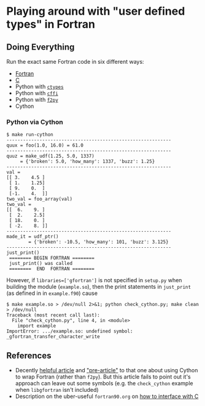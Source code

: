 # Playing around with "user defined types" in Fortran

## Doing Everything

Run the exact same Fortran code in six different ways:

- [Fortran][8]
- [C][9]
- Python with [`ctypes`][10]
- Python with [`cffi`][11]
- Python with [`f2py`][12]
- Cython

### Python via Cython

```
$ make run-cython
------------------------------------------------------------
quux = foo(1.0, 16.0) = 61.0
------------------------------------------------------------
quuz = make_udf(1.25, 5.0, 1337)
     = {'broken': 5.0, 'how_many': 1337, 'buzz': 1.25}
------------------------------------------------------------
val =
[[ 3.    4.5 ]
 [ 1.    1.25]
 [ 9.    0.  ]
 [-1.    4.  ]]
two_val = foo_array(val)
two_val =
[[  6.    9. ]
 [  2.    2.5]
 [ 18.    0. ]
 [ -2.    8. ]]
------------------------------------------------------------
made_it = udf_ptr()
        = {'broken': -10.5, 'how_many': 101, 'buzz': 3.125}
------------------------------------------------------------
just_print()
 ======== BEGIN FORTRAN ========
 just_print() was called
 ========  END  FORTRAN ========
```

However, if `libraries=['gfortran']` is not specified in `setup.py` when
building the module (`example.so`), then the print statements in
`just_print` (as defined in in `example.f90`) cause

```
$ make example.so > /dev/null 2>&1; python check_cython.py; make clean > /dev/null
Traceback (most recent call last):
  File "check_cython.py", line 4, in <module>
    import example
ImportError: .../example.so: undefined symbol: _gfortran_transfer_character_write
```

## References

- Decently [helpful article][5] and ["pre-article"][6] to that one about
  using Cython to wrap Fortran (rather than `f2py`). But this article fails
  to point out it's approach can leave out some symbols (e.g. the `check_cython`
  example when `libgfortran` isn't included)
- Description on the uber-useful `fortran90.org` on [how to interface with C][7]

[5]: https://maurow.bitbucket.io/notes/calling_fortran_from_python.html
[6]: https://maurow.bitbucket.io/notes/calling_fortran_from_c.html
[7]: http://www.fortran90.org/src/best-practices.html#interfacing-with-c
[8]: fortran/README.md
[9]: c/README.md
[10]: python/README.md#ctypes
[11]: python/README.md#cffi
[12]: f2py/README.md
